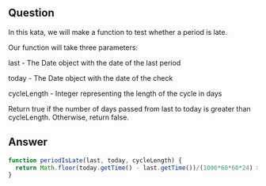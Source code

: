 ##  Question
In this kata, we will make a function to test whether a period is late.

Our function will take three parameters:

last - The Date object with the date of the last period

today - The Date object with the date of the check

cycleLength - Integer representing the length of the cycle in days

Return true if the number of days passed from last to today is greater than cycleLength. Otherwise, return false.

## Answer
``` javascript
function periodIsLate(last, today, cycleLength) {
  return Math.floor(today.getTime() - last.getTime())/(1000*60*60*24) > cycleLength ;
}
```